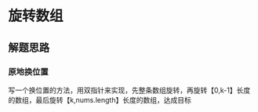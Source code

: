 # 旋转数组

## 解题思路

### 原地换位置

写一个换位置的方法，用双指针来实现，先整条数组旋转，再旋转【0,k-1】长度的数组，最后旋转【k,nums.length】长度的数组，达成目标
